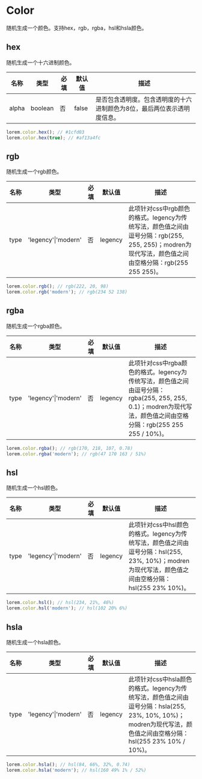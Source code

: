 # Color

随机生成一个颜色。支持hex，rgb，rgba，hsl和hsla颜色。    

## hex

随机生成一个十六进制颜色。    

| 名称    | 类型      | 必填  | 默认值   | 描述                                   |
| ----- | ------- | --- | ----- | ------------------------------------ |
| alpha | boolean | 否   | false | 是否包含透明度。包含透明度的十六进制颜色为8位，最后两位表示透明度信息。 |

```ts
lorem.color.hex(); // #1cfd03
lorem.color.hex(true); // #af13a4fc
```

## rgb

随机生成一个rgb颜色。    

| 名称   | 类型                    | 必填  | 默认值     | 描述                                                                                                   |
| ---- | --------------------- | --- | ------- | ---------------------------------------------------------------------------------------------------- |
| type | 'legency'\|'modern' | 否   | legency | 此项针对css中rgb颜色的格式。legency为传统写法，颜色值之间由逗号分隔：rgb(255, 255, 255)；modren为现代写法，颜色值之间由空格分隔：rgb(255 255 255)。 |

```ts
lorem.color.rgb(); // rgb(222, 20, 98)
lorem.color.rgb('modern'); // rgb(234 52 138)
```

## rgba

随机生成一个rgba颜色。   

| 名称   | 类型                    | 必填  | 默认值     | 描述                                                                                                                |
| ---- | --------------------- | --- | ------- | ----------------------------------------------------------------------------------------------------------------- |
| type | 'legency'\|'modern' | 否   | legency | 此项针对css中rgba颜色的格式。legency为传统写法，颜色值之间由逗号分隔：rgba(255, 255, 255, 0.1)；modren为现代写法，颜色值之间由空格分隔：rgb(255 255 255 / 10%)。 |

```ts
lorem.color.rgba(); // rgb(170, 218, 107, 0.78)
lorem.color.rgba('modern'); // rgb(47 170 163 / 51%)
```

## hsl

随机生成一个hsl颜色。    

| 名称   | 类型                    | 必填  | 默认值     | 描述                                                                                                   |
| ---- | --------------------- | --- | ------- | ---------------------------------------------------------------------------------------------------- |
| type | 'legency'\|'modern' | 否   | legency | 此项针对css中hsl颜色的格式。legency为传统写法，颜色值之间由逗号分隔：hsl(255, 23%, 10%)；modren为现代写法，颜色值之间由空格分隔：hsl(255 23% 10%)。 |

```ts
lorem.color.hsl(); // hsl(234, 21%, 46%)
lorem.color.hsl('modern'); // hsl(102 20% 6%)
```

## hsla

随机生成一个hsla颜色。    

| 名称   | 类型                    | 必填  | 默认值     | 描述                                                                                                                |
| ---- | --------------------- | --- | ------- | ----------------------------------------------------------------------------------------------------------------- |
| type | 'legency'\|'modern' | 否   | legency | 此项针对css中hsla颜色的格式。legency为传统写法，颜色值之间由逗号分隔：hsla(255, 23%, 10%, 10%)；modren为现代写法，颜色值之间由空格分隔：hsl(255 23% 10% / 10%)。 |

```ts
lorem.color.hsla(); // hsl(84, 66%, 32%, 0.74)
lorem.color.hsla('modern'); // hsl(160 49% 1% / 52%)
```